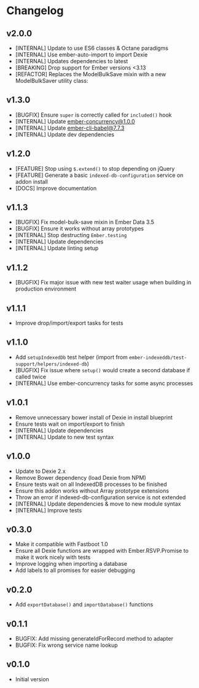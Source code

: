 # Changelog

## v2.0.0

* [INTERNAL] Update to use ES6 classes & Octane paradigms
* [INTERNAL] Use ember-auto-import to import Dexie
* [INTERNAL] Updates dependencies to latest
* [BREAKING] Drop support for Ember versions <3.13
* [REFACTOR] Replaces the ModelBulkSave mixin with a new ModelBulkSaver utility class:

## v1.3.0

* [BUGFIX] Ensure `super` is correctly called for `included()` hook
* [INTERNAL] Update ember-concurrency@1.0.0
* [INTERNAL] Update ember-cli-babel@7.7.3
* [INTERNAL] Update dev dependencies

## v1.2.0

* [FEATURE] Stop using `$.extend()` to stop depending on jQuery
* [FEATURE] Generate a basic `indexed-db-configuration` service on addon install
* [DOCS] Improve documentation 

## v1.1.3

* [BUGFIX] Fix model-bulk-save mixin in Ember Data 3.5
* [BUGFIX] Ensure it works without array prototypes
* [INTERNAL] Stop destructing `Ember.testing`
* [INTERNAL] Update dependencies
* [INTERNAL] Update linting setup
 
## v1.1.2

* [BUGFIX] Fix major issue with new test waiter usage when building in production environment

## v1.1.1

* Improve drop/import/export tasks for tests

## v1.1.0

* Add `setupIndexedDb` test helper (import from `ember-indexeddb/test-support/helpers/indexed-db`)
* [BUGFIX] Fix issue where `setup()` would create a second database if called twice
* [INTERNAL] Use ember-concurrency tasks for some async processes

## v1.0.1

* Remove unnecessary bower install of Dexie in install blueprint
* Ensure tests wait on import/export to finish
* [INTERNAL] Update dependencies
* [INTERNAL] Update to new test syntax

## v1.0.0

* Update to Dexie 2.x
* Remove Bower dependency (load Dexie from NPM)
* Ensure tests wait on all IndexedDB processes to be finished
* Ensure this addon works without Array prototype extensions
* Throw an error if indexed-db-configuration service is not extended
* [INTERNAL] Update dependencies & move to new module syntax
* [INTERNAL] Improve tests

## v0.3.0

* Make it compatible with Fastboot 1.0
* Ensure all Dexie functions are wrapped with Ember.RSVP.Promise to make it work nicely with tests
* Improve logging when importing a database
* Add labels to all promises for easier debugging

## v0.2.0
* Add `exportDatabase()` and `importDatabase()` functions

## v0.1.1
* BUGFIX: Add missing generateIdForRecord method to adapter
* BUGFIX: Fix wrong service name lookup

## v0.1.0
* Initial version
